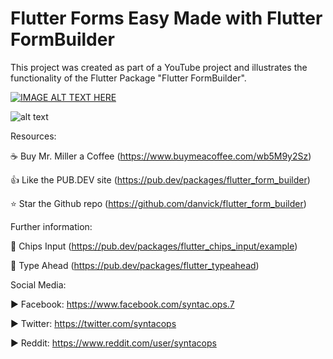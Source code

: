 # Flutter Forms Easy Made with Flutter FormBuilder

This project was created as part of a YouTube project and illustrates the functionality of the Flutter Package "Flutter FormBuilder".

[![IMAGE ALT TEXT HERE](https://imgur.com/mtDnmQ0h.png)](https://www.youtube.com/watch?v=7FBELQq808M)

![alt text](https://github.com/syntacops/flutter_formbuilder_example/blob/master/Flutter%20FormBuilder%20Image.png)

Resources:

☕ Buy Mr. Miller a Coffee (https://www.buymeacoffee.com/wb5M9y2Sz)

👍 Like the PUB.DEV site (https://pub.dev/packages/flutter_form_builder)

⭐ Star the Github repo (https://github.com/danvick/flutter_form_builder)

Further information:

📗 Chips Input (https://pub.dev/packages/flutter_chips_input/example)

📗 Type Ahead (https://pub.dev/packages/flutter_typeahead)

Social Media:

▶ Facebook: https://www.facebook.com/syntac.ops.7

▶ Twitter: https://twitter.com/syntacops

▶ Reddit: https://www.reddit.com/user/syntacops
